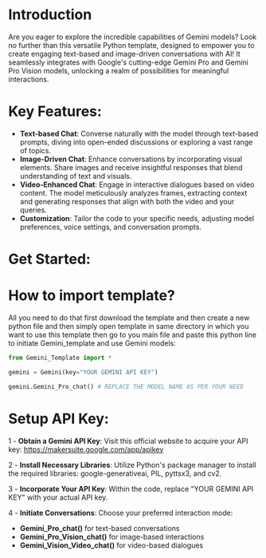 # Introduction

Are you eager to explore the incredible capabilities of Gemini models? Look no further than this versatile Python template, designed to empower you to create engaging text-based and image-driven conversations with AI! It seamlessly integrates with Google's cutting-edge Gemini Pro and Gemini Pro Vision models, unlocking a realm of possibilities for meaningful interactions.

# Key Features:

- **Text-based Chat**: Converse naturally with the model through text-based prompts, diving into open-ended discussions or exploring a vast range of topics.
- **Image-Driven Chat**: Enhance conversations by incorporating visual elements. Share images and receive insightful responses that blend understanding of text and visuals.
- **Video-Enhanced Chat**: Engage in interactive dialogues based on video content. The model meticulously analyzes frames, extracting context and generating responses that align with both the video and your queries.
- **Customization**: Tailor the code to your specific needs, adjusting model preferences, voice settings, and conversation prompts.

# Get Started:

# How to import template?

All you need to do that first download the template and then create a new python file and then simply open template in same directory in which you want to use this template then go to you main file and paste this python line to initiate Gemini_template and use Gemini models:
```Python
from Gemini_Template import *

gemini = Gemini(key="YOUR GEMINI API KEY")

gemini.Gemini_Pro_chat() # REPLACE THE MODEL NAME AS PER YOUR NEED
```
# Setup API Key:

1 - **Obtain a Gemini API Key**: Visit this official website to acquire your API key: https://makersuite.google.com/app/apikey

2 - **Install Necessary Libraries**: Utilize Python's package manager to install the required libraries: google-generativeai, PIL, pyttsx3, and cv2.

3 - **Incorporate Your API Key**: Within the code, replace "YOUR GEMINI API KEY" with your actual API key.

4 - **Initiate Conversations**: Choose your preferred interaction mode:

- **Gemini_Pro_chat()** for text-based conversations
- **Gemini_Pro_Vision_chat()** for image-based interactions
- **Gemini_Vision_Video_chat()** for video-based dialogues

